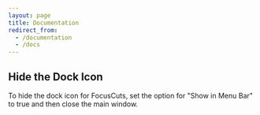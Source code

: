 ```yaml
---
layout: page
title: Documentation
redirect_from:
  - /documentation
  - /docs
---
```

## Hide the Dock Icon
To hide the dock icon for FocusCuts, set the option for "Show in Menu Bar" to true and then close the main window.

